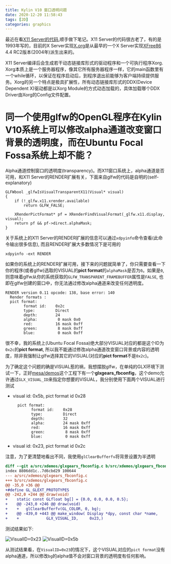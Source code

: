 ```yaml
---
title: Kylin V10 窗口透明问题
date: 2020-12-20 11:58:43
tags: [2D]
categories: graphics
---
```


最近在看[X11 Server的代码](https://gitlab.freedesktop.org/xorg/xserver),顺手做下笔记。X11 Server的代码很古老了，有的是1993年写的，目前的X Server实现[X.org](https://zh.wikipedia.org/wiki/X.Org_Server)是从最早的一个X Server实现[XFree86](https://zh.wikipedia.org/wiki/XFree86) 4.4 RC2版本(2004年)派生出来的。

<!--more-->

X11 Server编译后会生成若干动态链接库形式的驱动程序和一个可执行程序Xorg. Xorg本质上是一个服务器程序，像其它所有服务器程序一样，它的main函数里有一个while循环，以保证在程序启动后，到程序退出前能够为客户端持续提供服务。Xorg的另一个特点是极具扩展性，所有动态链接库形式的DDX(Device Dependent X)驱动都是以Xorg Module的方式动态加载的，具体加载哪个DDX Driver由Xorg的Config文件配置。

# 同一个使用glfw的OpenGL程序在Kylin V10系统上可以修改alpha通道改变窗口背景的透明度，而在Ubuntu Focal Fossa系统上却不能？

Alpha通道控制窗口的透明度(transparency)。而X11窗口系统上，alpha通道是否可用，和X11 Server的RENDER扩展有关，下面来自glfw的代码是自明的(self-explanatory)

```
GLFWbool _glfwIsVisualTransparentX11(Visual* visual)
{
    if (!_glfw.x11.xrender.available)
        return GLFW_FALSE;

    XRenderPictFormat* pf = XRenderFindVisualFormat(_glfw.x11.display, visual);
    return pf && pf->direct.alphaMask;
}
```

关于系统上的X11 Server的RENDER扩展的信息可以通过`xdpyinfo`命令查看(此命令输出很多信息), 而且RENDER扩展大多数情况下是可用的

```
xdpyinfo -ext RENDER
```

如果你的系统上的RENDER扩展可用，接下来的问题就简单了，你只需要查看一下你的程序(或者glfw)选取的VISUAL的**pict format**的`alphaMask`是否为`0`。如果是`0`, 则意味着glfw从你的系统获取的`GLFW_TRANSPARENT_FRAMEBUFFER`属性是`FALSE`, 也即在glfw创建的窗口中，你无法通过修改alpha通道来改变任何透明度。

```
RENDER version 0.11 opcode: 138, base error: 140
  Render formats :
  pict format:
        format id:    0x2c
        type:         Direct
        depth:        24
        alpha:         0 mask 0x0
        red:          16 mask 0xff
        green:         8 mask 0xff
        blue:          0 mask 0xff
```

很不幸，我的系统上(Ubuntu Focal Fossa)绝大部分VISUAL对应的都是这个ID为`0x2c`的**pict format**, 所以我不能通过修改alpha通道改变窗口背景或内容的透明度，除非我强制让glfw选择其它的VISUAL(对应的**pict format**不是`0x2c`)。

为了确定这个问题的确是VISUAL惹的祸，我想摆脱glfw，在单纯的GLX环境下测试一下，正好[mesa/demos](https://gitlab.freedesktop.org/mesa/demos)这个工程下有一个**glxgears_fbconfig**，这个demo允许通过`GLX_VISUAL_ID`来指定你想要的VISUAL，我分别使用下面两个VISUAL进行测试

- visual id: 0x5b, pict format id 0x28

    ```
      pict format:
            format id:    0x28
            type:         Direct
            depth:        32
            alpha:        24 mask 0xff
            red:          16 mask 0xff
            green:         8 mask 0xff
            blue:          0 mask 0xff
    ```

- visual id: 0x23, pict format id 0x2c

注意，为了更清楚地看出不同，我使用`glClearBufferfv`将背景设置为半透明

```diff
diff --git a/src/xdemos/glxgears_fbconfig.c b/src/xdemos/glxgears_fbconfig.c
index 8806dd1c..7d6cbd29 100644
--- a/src/xdemos/glxgears_fbconfig.c
+++ b/src/xdemos/glxgears_fbconfig.c
@@ -35,0 +36 @@
+#define GL_GLEXT_PROTOTYPES
@@ -242,0 +244 @@ draw(void)
+    static const GLfloat bg[] = {0.0, 0.0, 0.0, 0.5};
+    @@ -243,0 +246 @@ draw(void)
+    +   glClearBufferfv(GL_COLOR, 0, bg);
+    @@ -439,0 +443 @@ make_window( Display *dpy, const char *name,
+    +            GLX_VISUAL_ID,     0x23,)
```

测试结果如下:

![VisualID=0x23](visual_0x23.png)
![VisualID=0x5b](visual_0x5b.png)

从测试结果看，在`VisualID=0x23`的情况下，这个VISUAL对应的`pict format`没有alpha通道，所以修改`bg`的alpha值不会对窗口背景的透明度有任何影响。
